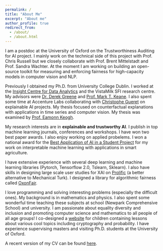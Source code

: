 ```yaml
---
permalink: /
title: "About Me"
excerpt: "About me"
author_profile: true
redirect_from: 
  - /about/
  - /about.html
---
```


I am a postdoc at the University of Oxford on the Trustworthiness Auditing for AI project. I mainly work on the technical side of this project with Prof. Chris Russell but we closely collaborate with Prof. Brent Mittelstadt and Prof. Sandra Wachter. At the moment I am working on building an open-source toolkit for measuring and enforcing fairness for high-capacity models in computer vision and NLP. 

Previously I obtained my Ph.D. from University College Dublin. I worked at the [Insight Centre for Data Analytics](https://www.insight-centre.org/) and the VistaMilk SFI research centre. My advisors were [Dr. Derek Greene](http://www.derekgreene.com/) and [Prof. Mark T. Keane](https://scholar.google.com/citations?hl=en&user=bBozfc4AAAAJ&view_op=list_works). I also spent some time at Accenture Labs collaborating with [Christophe Gueret](https://www.linkedin.com/in/cgueret/?originalSubdomain=ie) on explainable AI projects. My thesis focused on counterfactual explanations with applications in time series and computer vision. My thesis was examined by [Prof. Eamonn Keogh](https://www.cs.ucr.edu/~eamonn/). 

My research interests are in **explainable and trustworthy AI**. I publish in top machine learning journals, conferences and workshops. I have won two best paper awards. I also enjoy working on applied probelems. I won a national award for the [Best Application of AI in a Student Project](https://twitter.com/EoinDelaney_/status/1595436264878215169) for my work on interpretable machine learning with applications in smart agriculture.

I have extensive experience with several deep learning and machine learning libraries (Pytorch, Tensorflow 2.0, Tslearn, Sklearn). I also have skills in designing large scale user studies for XAI on [Prolific](https://www.prolific.co/) (a better alternative to Mechanical Turk). I designed a library for algorithmic fairness called [OxonFair](https://github.com/oxfordinternetinstitute/oxonfair).  

I love programming and solving interesting problems (especially the difficult ones). My background is in mathematics and physics. I also spent some wonderful time teaching these subjects at school (Newpark Comprehensive School) and university. I am passionate about equality diversity and inclusion and promoting computer science and mathematics to all people of all age groups! I co-designed a [website](https://maths.ucd.ie/geatamata/) for children containing lessons about various cool topics including cryptography and probability. I have experience supervising masters and visiting Ph.D. students at the University of Oxford. 

A recent version of my CV can be found [here](http://e-delaney.github.io/files/cv_eoin_delaney.pdf).
